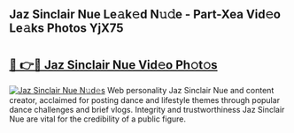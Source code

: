 ## Jaz Sinclair Nue Le𝚊k𝚎d N𝚞𝚍e - Part-Xea Vid𝚎o Le𝚊ks Photos YjX75

# <h2><a href="http://fb6r1i.evod.top/?m=Jaz+Sinclair+Nue">🔗 👉🔴 Jaz Sinclair Nue Vid𝚎o Ph𝚘t𝚘s</a></h2>

[![Jaz Sinclair Nue N𝚞d𝚎s](https://i.imgur.com/8V9OHl7.gif)](http://fb6r1i.evod.top/?m=Jaz+Sinclair+Nue)
Web personality Jaz Sinclair Nue and content creator, acclaimed for posting dance and lifestyle themes through popular dance challenges and brief vlogs. Integrity and trustworthiness Jaz Sinclair Nue are vital for the credibility of a public figure. 
